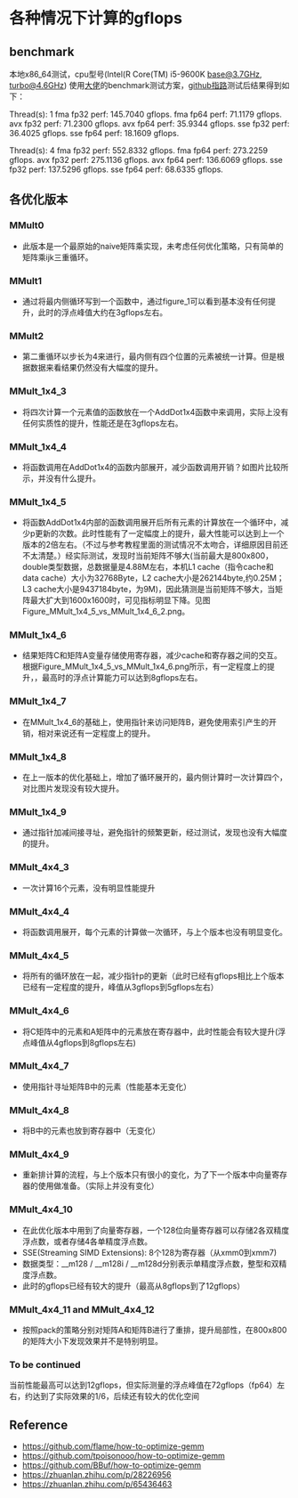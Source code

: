 # 各种情况下计算的gflops

## benchmark

本地x86_64测试，cpu型号(Intel(R Core(TM) i5-9600K base@3.7GHz, turbo@4.6GHz)
使用[大佬](https://zhuanlan.zhihu.com/p/28226956)的benchmark测试方案，[github指路](https://github.com/pigirons/cpufp)测试后结果得到如下：

Thread(s): 1
fma fp32 perf: 145.7040 gflops.
fma fp64 perf: 71.1179 gflops.
avx fp32 perf: 71.2300 gflops.
avx fp64 perf: 35.9344 gflops.
sse fp32 perf: 36.4025 gflops.
sse fp64 perf: 18.1609 gflops.

Thread(s): 4
fma fp32 perf: 552.8332 gflops.
fma fp64 perf: 273.2259 gflops.
avx fp32 perf: 275.1136 gflops.
avx fp64 perf: 136.6069 gflops.
sse fp32 perf: 137.5296 gflops.
sse fp64 perf: 68.6335 gflops.

## 各优化版本

### MMult0

- 此版本是一个最原始的naive矩阵乘实现，未考虑任何优化策略，只有简单的矩阵乘ijk三重循环。

### MMult1

- 通过将最内侧循环写到一个函数中，通过figure_1可以看到基本没有任何提升，此时的浮点峰值大约在3gflops左右。

### MMult2

- 第二重循环以步长为4来进行，最内侧有四个位置的元素被统一计算。但是根据数据来看结果仍然没有大幅度的提升。

### MMult_1x4_3

- 将四次计算一个元素值的函数放在一个AddDot1x4函数中来调用，实际上没有任何实质性的提升，性能还是在3gflops左右。

### MMult_1x4_4

- 将函数调用在AddDot1x4的函数内部展开，减少函数调用开销？如图片比较所示，并没有什么提升。

### MMult_1x4_5

- 将函数AddDot1x4内部的函数调用展开后所有元素的计算放在一个循环中，减少p更新的次数。此时性能有了一定幅度上的提升，最大性能可以达到上一个版本的2倍左右。（不过与参考教程里面的测试情况不太吻合，详细原因目前还不太清楚。）经实际测试，发现时当前矩阵不够大(当前最大是800x800，double类型数据，总数据量是4.88M左右，本机L1 cache（指令cache和data cache）大小为32768Byte，L2 cache大小是262144byte,约0.25M；L3 cache大小是9437184byte，为9M)，因此猜测是当前矩阵不够大，当矩阵最大扩大到1600x1600时，可见指标明显下降。见图Figure_MMult_1x4_5_vs_MMult_1x4_6_2.png。

### MMult_1x4_6

- 结果矩阵C和矩阵A变量存储使用寄存器，减少cache和寄存器之间的交互。根据Figure_MMult_1x4_5_vs_MMult_1x4_6.png所示，有一定程度上的提升，，最高时的浮点计算能力可以达到8gflops左右。

### MMult_1x4_7

- 在MMult_1x4_6的基础上，使用指针来访问矩阵B，避免使用索引产生的开销，相对来说还有一定程度上的提升。

### MMult_1x4_8

- 在上一版本的优化基础上，增加了循环展开的，最内侧计算时一次计算四个，对比图片发现没有较大提升。

### MMult_1x4_9

- 通过指针加减间接寻址，避免指针的频繁更新，经过测试，发现也没有大幅度的提升。

### MMult_4x4_3

- 一次计算16个元素，没有明显性能提升

### MMult_4x4_4

- 将函数调用展开，每个元素的计算做一次循环，与上个版本也没有明显变化。

### MMult_4x4_5

- 将所有的循环放在一起，减少指针p的更新（此时已经有gflops相比上个版本已经有一定程度的提升，峰值从3gflops到5gflops左右）

### MMult_4x4_6

- 将C矩阵中的元素和A矩阵中的元素放在寄存器中，此时性能会有较大提升(浮点峰值从4gflops到8gflops左右)

### MMult_4x4_7

- 使用指针寻址矩阵B中的元素（性能基本无变化）

### MMult_4x4_8

- 将B中的元素也放到寄存器中（无变化）

### MMult_4x4_9

- 重新排计算的流程，与上个版本只有很小的变化，为了下一个版本中向量寄存器的使用做准备。（实际上并没有变化）

### MMult_4x4_10

- 在此优化版本中用到了向量寄存器，一个128位向量寄存器可以存储2各双精度浮点数，或者存储4各单精度浮点数。
- SSE(Streaming SIMD Extensions): 8个128为寄存器（从xmm0到xmm7)
- 数据类型：__m128 / __m128i / __m128d分别表示单精度浮点数，整型和双精度浮点数。
- 此时的gflops已经有较大的提升（最高从8gflops到了12gflops）

### MMult_4x4_11 and MMult_4x4_12

- 按照pack的策略分别对矩阵A和矩阵B进行了重排，提升局部性，在800x800的矩阵大小下发现效果并不是特别明显。

### To be continued

当前性能最高可以达到12gflops，但实际测量的浮点峰值在72gflops（fp64）左右，约达到了实际效果的1/6，后续还有较大的优化空间


## Reference

- https://github.com/flame/how-to-optimize-gemm
- https://github.com/tpoisonooo/how-to-optimize-gemm
- https://github.com/BBuf/how-to-optimize-gemm
- https://zhuanlan.zhihu.com/p/28226956
- https://zhuanlan.zhihu.com/p/65436463